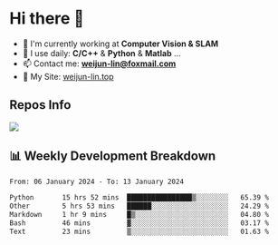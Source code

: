 # Hi there 👋

<!--
**Weijun-Lin/Weijun-Lin** is a ✨ _special_ ✨ repository because its `README.md` (this file) appears on your GitHub profile.

Here are some ideas to get you started:

- 🔭 I’m currently working on ...
- 🌱 I’m currently learning ...
- 👯 I’m looking to collaborate on ...
- 🤔 I’m looking for help with ...
- 💬 Ask me about ...
- 📫 How to reach me: ...
- 😄 Pronouns: ...
- ⚡ Fun fact: ...
-->

- 🏢 I'm currently working at **Computer Vision & SLAM**
- 🚀 I use daily: **C/C++** & **Python** & **Matlab** ...
- 📫 Contact me: **weijun-lin@foxmail.com**
- 🔗 My Site: [weijun-lin.top](https://weijun-lin.top/)

  

## Repos Info
![](https://github-readme-stats.vercel.app/api?username=Weijun-Lin&theme=cobalt)

## 📊 Weekly Development Breakdown

<!--START_SECTION:waka-->

```txt
From: 06 January 2024 - To: 13 January 2024

Python       15 hrs 52 mins  ████████████████▒░░░░░░░░   65.39 %
Other        5 hrs 53 mins   ██████░░░░░░░░░░░░░░░░░░░   24.29 %
Markdown     1 hr 9 mins     █▒░░░░░░░░░░░░░░░░░░░░░░░   04.80 %
Bash         46 mins         ▓░░░░░░░░░░░░░░░░░░░░░░░░   03.17 %
Text         23 mins         ▒░░░░░░░░░░░░░░░░░░░░░░░░   01.63 %
```

<!--END_SECTION:waka-->
